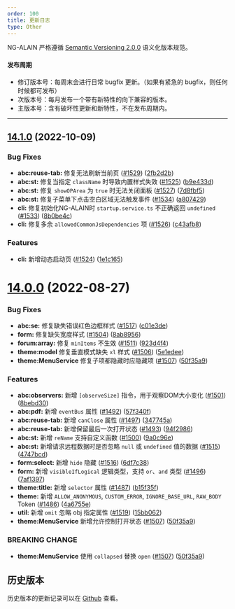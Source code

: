 ```yaml
---
order: 100
title: 更新日志
type: Other
---
```


NG-ALAIN 严格遵循 [Semantic Versioning 2.0.0](http://semver.org/lang/zh-CN/) 语义化版本规范。

#### 发布周期

* 修订版本号：每周末会进行日常 bugfix 更新。（如果有紧急的 bugfix，则任何时候都可发布）
* 次版本号：每月发布一个带有新特性的向下兼容的版本。
* 主版本号：含有破坏性更新和新特性，不在发布周期内。

---

## [14.1.0](https://github.com/ng-alain/delon/compare/14.0.0...14.0.1) (2022-10-09)

### Bug Fixes

* **abc:reuse-tab:** 修复无法刷新当前页 ([#1529](https://github.com/ng-alain/delon/issues/1529)) ([2fb2d2b](https://github.com/ng-alain/delon/commit/2fb2d2b3af7c10255c0f0b4c82a823cee6c2c1d9))
* **abc:st:** 修复当指定 `className` 时导致内置样式失效 ([#1525](https://github.com/ng-alain/delon/issues/1525)) ([b9e433d](https://github.com/ng-alain/delon/commit/b9e433da4a5d9fc0e88e5707753be4a8a3821a61))
* **abc:st:** 修复 `showOPArea` 为 `true` 时无法关闭面板 ([#1527](https://github.com/ng-alain/delon/issues/1527)) ([7d8fbf5](https://github.com/ng-alain/delon/commit/7d8fbf56e369cb58ef189f5df41f8020369ca8b9))
* **abc:st:** 修复子菜单下点击空白区域无法触发事件 ([#1534](https://github.com/ng-alain/delon/issues/1534)) ([a807429](https://github.com/ng-alain/delon/commit/a80742910dfd1e4ce1e9c184469e49422ffb1a63))
* **cli:** 修复初始化NG-ALAIN时 `startup.service.ts` 不正确返回 `undefined` ([#1533](https://github.com/ng-alain/delon/issues/1533)) ([8b0be4c](https://github.com/ng-alain/delon/commit/8b0be4ca90b28a311262e000a27d5180015ce533))
* **cli:** 修复多余 `allowedCommonJsDependencies` 项 ([#1526](https://github.com/ng-alain/delon/issues/1526)) ([c43afb8](https://github.com/ng-alain/delon/commit/c43afb837e2619d1d92067c3fce78234ad5c814e))

### Features

* **cli:** 新增动态启动页 ([#1524](https://github.com/ng-alain/delon/issues/1524)) ([1e1c165](https://github.com/ng-alain/delon/commit/1e1c165c97a3ebef427a8558f474366bac75651f))


# [14.0.0](https://github.com/ng-alain/delon/compare/13.5.2...14.0.0) (2022-08-27)

### Bug Fixes

* **abc:se:** 修复缺失错误红色边框样式 ([#1517](https://github.com/ng-alain/delon/issues/1517)) ([c01e3de](https://github.com/ng-alain/delon/commit/c01e3de016a3beaf241c2d94b2e034b71b7b60d9))
* **form:** 修复缺失宽度样式 ([#1504](https://github.com/ng-alain/delon/issues/1504)) ([8ab8956](https://github.com/ng-alain/delon/commit/8ab89562255b561f2582f85ef9aa81b69e754e88))
* **forum:array:** 修复 `minItems` 不生效 ([#1511](https://github.com/ng-alain/delon/issues/1511)) ([923d4f4](https://github.com/ng-alain/delon/commit/923d4f40c4ee43a17e159f95e355478aaeb6cf6b))
* **theme:model** 修复垂直模式缺失 `xl` 样式 ([#1506](https://github.com/ng-alain/delon/issues/1506)) ([5e1edee](https://github.com/ng-alain/delon/commit/5e1edeef6c8123b6a730006db337501b086cb874))
* **theme:MenuService** 修复子项都隐藏时应隐藏项 ([#1507](https://github.com/ng-alain/delon/issues/1507)) ([50f35a9](https://github.com/ng-alain/delon/commit/50f35a96120c7fca746bf4b4795d93e4ee78535e))

### Features

* **abc:observers:** 新增 `[observeSize]` 指令，用于观察DOM大小变化 ([#1501](https://github.com/ng-alain/delon/issues/1501)) ([8bebd30](https://github.com/ng-alain/delon/commit/8bebd30e7d32a8a2c5068a787b993a28330fd3f1))
* **abc:pdf:** 新增 `eventBus` 属性 ([#1492](https://github.com/ng-alain/delon/issues/1492)) ([57f340f](https://github.com/ng-alain/delon/commit/57f340f497451e3548893fe6cf2726a349a46735))
* **abc:reuse-tab:** 新增 `canClose` 属性 ([#1497](https://github.com/ng-alain/delon/issues/1497)) ([347745a](https://github.com/ng-alain/delon/commit/347745ae2f7faa0c6a3780b62a422021fa424b7c))
* **abc:reuse-tab:** 新增保留最后一次打开状态 ([#1493](https://github.com/ng-alain/delon/issues/1493)) ([94f2986](https://github.com/ng-alain/delon/commit/94f2986413a01ab658c861866d77cc529a4c5e0d))
* **abc:st:** 新增 `reName` 支持自定义函数 ([#1500](https://github.com/ng-alain/delon/issues/1500)) ([9a0c96e](https://github.com/ng-alain/delon/commit/9a0c96eed22436a566221943fe01dfa520bbbccf))
* **abc:st:** 新增请求远程数据时是否忽略 `null` 或 `undefined` 值的数据 ([#1515](https://github.com/ng-alain/delon/issues/1515)) ([4747bcd](https://github.com/ng-alain/delon/commit/4747bcdc476ee819bc229b52823fed1f5349be67))
* **form:select:** 新增 `hide` 隐藏 ([#1516](https://github.com/ng-alain/delon/issues/1516)) ([6df7c38](https://github.com/ng-alain/delon/commit/6df7c389b505a71667f71b96d05e818676172537))
* **form:** 新增 `visibleIfLogical` 逻辑类型，支持 `or`、`and` 类型 ([#1496](https://github.com/ng-alain/delon/issues/1496)) ([7af1397](https://github.com/ng-alain/delon/commit/7af13975d93a856fcbb5195bd9da3d2cf0fddf68))
* **theme:title:** 新增 `selector` 属性 ([#1487](https://github.com/ng-alain/delon/issues/1487)) ([b15f35f](https://github.com/ng-alain/delon/commit/b15f35f6603402595c59ec1b8b38703c4c4da2aa))
* **theme:** 新增 `ALLOW_ANONYMOUS`, `CUSTOM_ERROR`, `IGNORE_BASE_URL`, `RAW_BODY` Token ([#1486](https://github.com/ng-alain/delon/issues/1486)) ([4a6755e](https://github.com/ng-alain/delon/commit/4a6755ef078275ee3ae4cd996570cd9259ab5aec))
* **util:** 新增 `omit` 忽略 obj 指定属性 ([#1519](https://github.com/ng-alain/delon/issues/1519)) ([15bb062](https://github.com/ng-alain/delon/commit/15bb062240d282e7635bea90cdff31d732618d40))
* **theme:MenuService** 新增允许控制打开状态 ([#1507](https://github.com/ng-alain/delon/issues/1507)) ([50f35a9](https://github.com/ng-alain/delon/commit/50f35a96120c7fca746bf4b4795d93e4ee78535e))

### BREAKING CHANGE

* **theme:MenuService** 使用 `collapsed` 替换 `open` ([#1507](https://github.com/ng-alain/delon/issues/1507)) ([50f35a9](https://github.com/ng-alain/delon/commit/50f35a96120c7fca746bf4b4795d93e4ee78535e))


## 历史版本

历史版本的更新记录可以在 [Github](https://github.com/ng-alain/ng-alain/releases) 查看。
